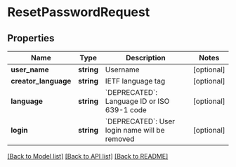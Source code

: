 # ResetPasswordRequest

## Properties
Name | Type | Description | Notes
------------ | ------------- | ------------- | -------------
**user_name** | **string** | Username | [optional] 
**creator_language** | **string** | IETF language tag | [optional] 
**language** | **string** | &#x60;DEPRECATED&#x60;: Language ID or ISO 639-1 code | [optional] 
**login** | **string** | &#x60;DEPRECATED&#x60;: User login name will be removed | [optional] 

[[Back to Model list]](../README.md#documentation-for-models) [[Back to API list]](../README.md#documentation-for-api-endpoints) [[Back to README]](../README.md)


